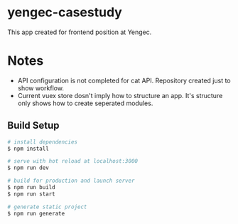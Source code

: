 # yengec-casestudy

This app created for frontend position at Yengec.

# Notes

- API configuration is not completed for cat API. Repository created just to show workflow.
- Current vuex store dosn't imply how to structure an app. It's structure only shows how to create seperated modules.

## Build Setup

```bash
# install dependencies
$ npm install

# serve with hot reload at localhost:3000
$ npm run dev

# build for production and launch server
$ npm run build
$ npm run start

# generate static project
$ npm run generate
```
